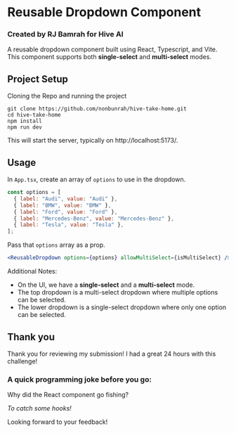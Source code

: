 # Reusable Dropdown Component

### Created by RJ Bamrah for Hive AI

A reusable dropdown component built using React, Typescript, and Vite. This component supports both **single-select** and **multi-select** modes.

## Project Setup

Cloning the Repo and running the project

```
git clone https://github.com/nonbunrah/hive-take-home.git
cd hive-take-home
npm install
npm run dev
```

This will start the server, typically on http://localhost:5173/.

## Usage

In `App.tsx`, create an array of `options` to use in the dropdown.

```js
const options = [
  { label: "Audi", value: "Audi" },
  { label: "BMW", value: "BMW" },
  { label: "Ford", value: "Ford" },
  { label: "Mercedes-Benz", value: "Mercedes-Benz" },
  { label: "Tesla", value: "Tesla" },
];
```

Pass that `options` array as a prop.

```jsx
<ReusableDropdown options={options} allowMultiSelect={isMultiSelect} />
```

Additional Notes:

- On the UI, we have a **single-select** and a **multi-select** mode.
- The top dropdown is a multi-select dropdown where multiple options can be selected.
- The lower dropdown is a single-select dropdown where only one option can be selected.

## Thank you

Thank you for reviewing my submission! I had a great 24 hours with this challenge!

### A quick programming joke before you go:

Why did the React component go fishing?

_To catch some hooks!_

Looking forward to your feedback!
